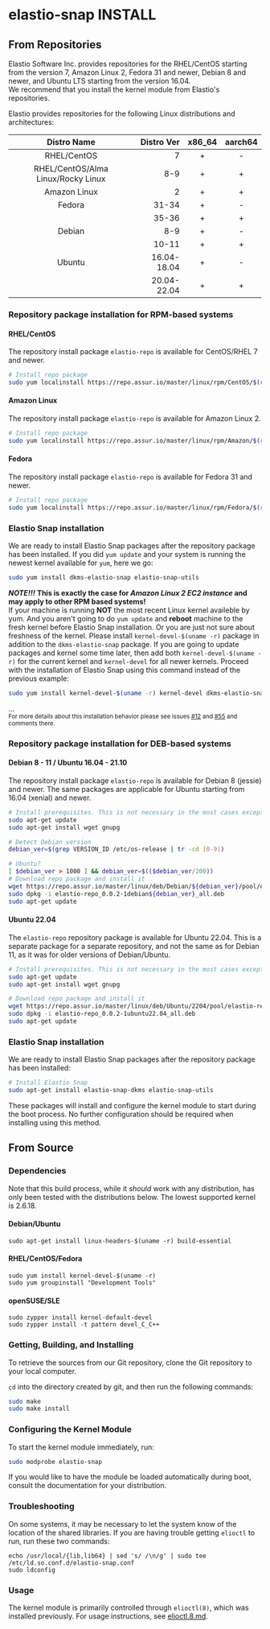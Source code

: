 # elastio-snap INSTALL

## From Repositories
Elastio Software Inc. provides repositories for the RHEL/CentOS starting from the version 7, Amazon Linux 2, Fedora 31 and newer, Debian 8 and newer, and Ubuntu LTS starting from the version 16.04.  
We recommend that you install the kernel module from Elastio's repositories.  

Elastio provides repositories for the following Linux distributions and architectures:  

|             Distro Name            |  Distro Ver | x86_64 | aarch64 |
|:----------------------------------:|------------:|:------:|:-------:|
| RHEL/CentOS                        |           7 | +      | -       |
| RHEL/CentOS/Alma Linux/Rocky Linux |         8-9 | +      | +       |
| Amazon Linux                       |           2 | +      | +       |
| Fedora                             |       31-34 | +      | -       |
|                                    |       35-36 | +      | +       |
| Debian                             |         8-9 | +      | -       |
|                                    |       10-11 | +      | +       |
| Ubuntu                             | 16.04-18.04 | +      | -       |
|                                    | 20.04-22.04 | +      | +       |

### Repository package installation for RPM-based systems

#### RHEL/CentOS
The repository install package `elastio-repo` is available for CentOS/RHEL 7 and newer.

```bash
# Install repo package
sudo yum localinstall https://repo.assur.io/master/linux/rpm/CentOS/$(rpm -E %rhel)/noarch/Packages/elastio-repo-0.0.2-1.el$(rpm -E %rhel).noarch.rpm
```

#### Amazon Linux
The repository install package `elastio-repo` is available for Amazon Linux 2.

```bash
# Install repo package
sudo yum localinstall https://repo.assur.io/master/linux/rpm/Amazon/$(rpm -E %amzn)/noarch/Packages/elastio-repo-0.0.2-1.amzn$(rpm -E %amzn).noarch.rpm
```

#### Fedora
The repository install package `elastio-repo` is available for Fedora 31 and newer.
```bash
# Install repo package
sudo yum localinstall https://repo.assur.io/master/linux/rpm/Fedora/$(rpm -E %fedora)/noarch/Packages/elastio-repo-0.0.2-1.fc$(rpm -E %fedora).noarch.rpm
```

### Elastio Snap installation

We are ready to install Elastio Snap packages after the repository package has been installed. If you did `yum update` and your system is running the newest kernel available for `yum`, here we go:

```bash
sudo yum install dkms-elastio-snap elastio-snap-utils
```

***NOTE!!!*** **This is exactly the case for *Amazon Linux 2 EC2 instance* and may apply to other RPM based systems!**  
If your machine is running **NOT** the most recent Linux kernel availeble by yum. And you aren't going to do `yum update` and **reboot** machine to the fresh kernel before Elastio Snap installation. Or you are just not sure about freshness of the kernel. Please install `kernel-devel-$(uname -r)` package in addition to the `dkms-elastio-snap` package. If you are going to update packages and kernel some time later, then add both `kernel-devel-$(uname -r)` for the current kernel and `kernel-devel` for all newer kernels. Proceed with the installation of Elastio Snap using this command instead of the previous example:

```bash
sudo yum install kernel-devel-$(uname -r) kernel-devel dkms-elastio-snap elastio-snap-utils
```
...  
<sup>For more details about this installation behavior please see issues [#12](https://github.com/elastio/elastio-snap/issues/12) and [#55](https://github.com/elastio/elastio-snap/issues/55) and comments there.</sup>

### Repository package installation for DEB-based systems

#### Debian 8 - 11 / Ubuntu 16.04 - 21.10
The repository install package `elastio-repo` is available for Debian 8 (jessie) and newer.
The same packages are applicable for Ubuntu starting from 16.04 (xenial) and newer.
```bash
# Install prerequisites. This is not necessary in the most cases except pure docker.
sudo apt-get update
sudo apt-get install wget gnupg

# Detect Debian version
debian_ver=$(grep VERSION_ID /etc/os-release | tr -cd [0-9])

# Ubuntu? 
[ $debian_ver > 1000 ] && debian_ver=$(($debian_ver/200))
# Download repo package and install it
wget https://repo.assur.io/master/linux/deb/Debian/${debian_ver}/pool/elastio-repo_0.0.2-1debian${debian_ver}_all.deb
sudo dpkg -i elastio-repo_0.0.2-1debian${debian_ver}_all.deb
sudo apt-get update
```
#### Ubuntu 22.04
The `elastio-repo` repository package is available for Ubuntu 22.04. This is a separate package for a separate repository, and not the same as for Debian 11, as it was for older versions of Debian/Ubuntu.
```bash
# Install prerequisites. This is not necessary in the most cases except pure docker.
sudo apt-get update
sudo apt-get install wget gnupg

# Download repo package and install it
wget https://repo.assur.io/master/linux/deb/Ubuntu/2204/pool/elastio-repo_0.0.2-1ubuntu22.04_all.deb
sudo dpkg -i elastio-repo_0.0.2-1ubuntu22.04_all.deb
sudo apt-get update
```

### Elastio Snap installation

We are ready to install Elastio Snap packages after the repository package has been installed:

```bash
# Install Elastio Snap
sudo apt-get install elastio-snap-dkms elastio-snap-utils
```

These packages will install and configure the kernel module to start during the boot process. No further configuration should be required when installing using this method.

## From Source

### Dependencies

Note that this build process, while it _should_ work with any distribution, has only been tested with the distributions below. The lowest supported kernel is 2.6.18.

#### Debian/Ubuntu
```
sudo apt-get install linux-headers-$(uname -r) build-essential
```

#### RHEL/CentOS/Fedora
```
sudo yum install kernel-devel-$(uname -r)
sudo yum groupinstall "Development Tools"
```

#### openSUSE/SLE
```
sudo zypper install kernel-default-devel
sudo zypper install -t pattern devel_C_C++
```

### Getting, Building, and Installing
To retrieve the sources from our Git repository, clone the Git repository to your local computer.

`cd` into the directory created by git, and then run the following commands:
```bash
sudo make
sudo make install
```

### Configuring the Kernel Module
To start the kernel module immediately, run:
```bash
sudo modprobe elastio-snap
```

If you would like to have the module be loaded automatically during boot, consult the documentation for your distribution.

### Troubleshooting
On some systems, it may be necessary to let the system know of the location of the shared libraries. If you are having trouble getting `elioctl` to run, run these two commands:
```
echo /usr/local/{lib,lib64} | sed 's/ /\n/g' | sudo tee /etc/ld.so.conf.d/elastio-snap.conf
sudo ldconfig
```

### Usage
The kernel module is primarily controlled through `elioctl(8)`, which was installed previously. For usage instructions, see [elioctl.8.md](doc/elioctl.8.md).
